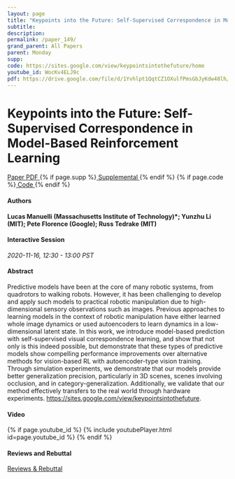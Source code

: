 ```yaml
---
layout: page
title: "Keypoints into the Future: Self-Supervised Correspondence in Model-Based Reinforcement Learning"
subtitle: 
description:
permalink: /paper_149/
grand_parent: All Papers
parent: Monday
supp: 
code: https://sites.google.com/view/keypointsintothefuture/home
youtube_id: WocKv4ELJ9c
pdf: https://drive.google.com/file/d/1Yvhlpt1QqtCZ1OXulfPmsGbJyKdw48lh/view
---
```


# Keypoints into the Future: Self-Supervised Correspondence in Model-Based Reinforcement Learning

<a href="https://drive.google.com/file/d/1Yvhlpt1QqtCZ1OXulfPmsGbJyKdw48lh/view" target="_blank" rel="noopener noreferrer" class="btn btn-blue"><i class="fa fa-file-text-o" aria-hidden="true"></i> Paper PDF </a> {% if page.supp %}<a href="" target="_blank" rel="noopener noreferrer" class="btn btn-green"><i class="fa fa-file-text-o" aria-hidden="true"></i> Supplemental </a>{% endif %} {% if page.code %}<a href="https://sites.google.com/view/keypointsintothefuture/home" target="_blank" rel="noopener noreferrer" class="btn"><i class="fa fa-github" aria-hidden="true"></i> Code </a>{% endif %} 

#### Authors
**Lucas Manuelli (Massachusetts Institute of Technology)*; Yunzhu Li (MIT); Pete Florence (Google); Russ Tedrake (MIT)**

#### Interactive Session
*2020-11-16, 12:30 - 13:00 PST* 

#### Abstract
Predictive models have been at the core of many robotic systems, from quadrotors to walking robots. However, it has been challenging to develop and apply such models to practical robotic manipulation due to high-dimensional sensory observations such as images. Previous approaches to learning models in the context of robotic manipulation have either learned whole image dynamics or used autoencoders to learn dynamics in a low-dimensional latent state. In this work, we introduce model-based prediction with self-supervised visual correspondence learning, and show that not only is this indeed possible, but demonstrate that these types of predictive models show compelling performance improvements over alternative methods for vision-based RL with autoencoder-type vision training. Through simulation experiments, we demonstrate that our models provide better generalization precision, particularly in 3D scenes, scenes involving occlusion, and in category-generalization. Additionally, we validate that our method effectively transfers to the real world through hardware experiments. <a href="https://sites.google.com/view/keypointsintothefuture" target="_blank">https://sites.google.com/view/keypointsintothefuture</a>.

#### Video
{% if page.youtube_id %}
{% include youtubePlayer.html id=page.youtube_id %}
{% endif %}

#### Reviews and Rebuttal
<a href="https://drive.google.com/file/d/1vkgXA-4QLplkJEqt60_XscABWWN2HpGV/view" target="_blank" rel="noopener noreferrer" class="btn btn-purple"><i class="fa fa-pencil-square-o" aria-hidden="true"></i> Reviews & Rebuttal </a>

